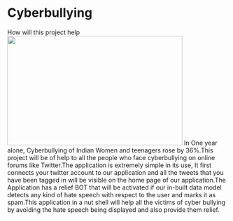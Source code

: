 # Cyberbullying
How will this project help<br>
<img src="https://www.google.com/url?sa=i&url=https%3A%2F%2Fwww.unicef.org%2Fend-violence%2Fhow-to-stop-cyberbullying&psig=AOvVaw2OxmsoqJ9V5m6IDCBEX_06&ust=1616952387712000&source=images&cd=vfe&ved=0CAIQjRxqFwoTCJjOm5v_0O8CFQAAAAAdAAAAABAV" width="400" height="250" />
In One year alone, Cyberbullying of Indian Women and teenagers rose by 36%.This project will be of help to all the people who face cyberbullying on online forums like Twitter.The application is extremely simple in its use, It first connects your twitter account to our application and all the tweets that you have been tagged in will be visible on the home page of our application.The Application has a relief BOT that will be activated if our in-built data model detects any kind of hate speech with respect to the user and marks it as spam.This application in a nut shell will help all the victims of cyber bullying by avoiding the hate speech being displayed and also provide them relief.<br> 


